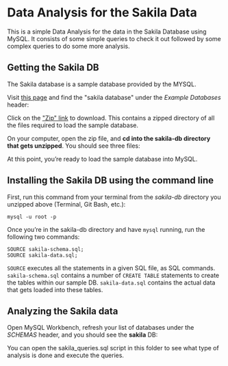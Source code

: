 # Data Analysis for the Sakila Data

This is a simple Data Analysis for the data in the Sakila Database using MySQL. It consists of some simple queries to check it out followed by some complex queries to do some more analysis.

## Getting the Sakila DB

The Sakila database is a sample database provided by the MYSQL.

Visit [this page](https://dev.mysql.com/doc/index-other.html) and find the "sakila database" under the *Example Databases* header:

Click on the ["Zip" link](http://downloads.mysql.com/docs/sakila-db.zip) to download. This contains a zipped directory of all the files required to load the sample database.

On your computer, open the zip file, and **cd into the sakila-db directory that gets unzipped**. You should see three files:

At this point, you’re ready to load the sample database into MySQL.


## Installing the Sakila DB using the command line

First, run this command from your terminal from the *sakila-db* directory you unzipped above (Terminal, Git Bash, etc.):


    mysql -u root -p


Once you’re in the sakila-db directory and have `mysql` running, run the following two commands:

    SOURCE sakila-schema.sql;
    SOURCE sakila-data.sql;

`SOURCE` executes all the statements in a given SQL file, as SQL commands. `sakila-schema.sql` contains a number of `CREATE TABLE` statements to create the tables within our sample DB. `sakila-data.sql` contains the actual data that gets loaded into these tables.

## Analyzing the Sakila data

Open MySQL Workbench, refresh your list of databases under the *SCHEMAS* header, and you should see the **sakila** DB:

You can open the sakila_queries.sql script in this folder to see what type of analysis is done and execute the queries.

